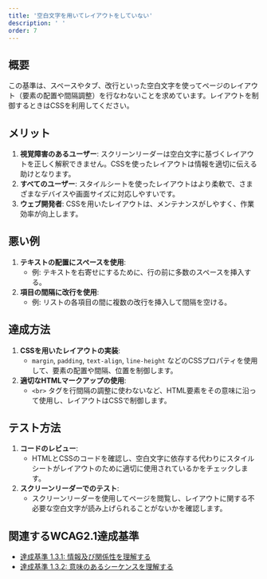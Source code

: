 ```yaml
---
title: '空白文字を用いてレイアウトをしていない'
description: ' '
order: 7
---
```


## 概要
この基準は、スペースやタブ、改行といった空白文字を使ってページのレイアウト（要素の配置や間隔調整）を行なわないことを求めています。レイアウトを制御するときはCSSを利用してください。

## メリット
1. **視覚障害のあるユーザー**: スクリーンリーダーは空白文字に基づくレイアウトを正しく解釈できません。CSSを使ったレイアウトは情報を適切に伝える助けとなります。
2. **すべてのユーザー**: スタイルシートを使ったレイアウトはより柔軟で、さまざまなデバイスや画面サイズに対応しやすいです。
3. **ウェブ開発者**: CSSを用いたレイアウトは、メンテナンスがしやすく、作業効率が向上します。

## 悪い例
1. **テキストの配置にスペースを使用**:
    - 例: テキストを右寄せにするために、行の前に多数のスペースを挿入する。
2. **項目の間隔に改行を使用**:
    - 例: リストの各項目の間に複数の改行を挿入して間隔を空ける。

## 達成方法
1. **CSSを用いたレイアウトの実装**:
    - `margin`, `padding`, `text-align`, `line-height` などのCSSプロパティを使用して、要素の配置や間隔、位置を制御します。
2. **適切なHTMLマークアップの使用**:
    - `<br>` タグを行間隔の調整に使わないなど、HTML要素をその意味に沿って使用し、レイアウトはCSSで制御します。

## テスト方法
1. **コードのレビュー**:
    - HTMLとCSSのコードを確認し、空白文字に依存する代わりにスタイルシートがレイアウトのために適切に使用されているかをチェックします。
2. **スクリーンリーダーでのテスト**:
    - スクリーンリーダーを使用してページを閲覧し、レイアウトに関する不必要な空白文字が読み上げられることがないかを確認します。

## 関連するWCAG2.1達成基準
- [達成基準 1.3.1: 情報及び関係性を理解する](https://waic.jp/translations/WCAG21/Understanding/info-and-relationships)
- [達成基準 1.3.2: 意味のあるシーケンスを理解する](https://waic.jp/translations/WCAG21/Understanding/meaningful-sequence.html)
